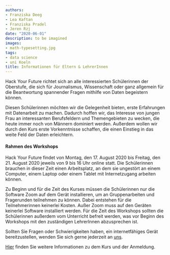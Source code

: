 ```yaml
---
authors:
- Franziska Deeg
- Lea Kaftan
- Franziska Pradel
- Jeren Rzj
date: "2020-06-01"
description: to be imagined
images:
- math-typesetting.jpg
tags:
- data science
- uni Koeln
title: Informationen für Eltern & LehrerInnen
---
```


Hack Your Future richtet sich an alle interessierten Schülerinnen der Oberstufe, die sich für Journalismus, Wissenschaft oder ganz allgemein für die Beantwortung spannender Fragen mithilfe von Daten begeistern können. 
<!--more-->

Diesen Schülerinnen möchten wir die Gelegenheit bieten, erste Erfahrungen mit Datenarbeit zu machen. Dadurch hoffen wir, das Interesse von jungen Frau an interessanten Berufsfeldern und Themengebieten zu wecken, die heute immer noch von Männern dominiert werden. Außerdem wollen wir durch den Kurs erste Vorkenntnisse schaffen, die einen Einstieg in das weite Feld der Daten erleichtern. 

#### Rahmen des Workshops

Hack Your Future findet von Montag, den 17. August 2020 bis Freitag, den 21. August 2020 jeweils von 9 bis 16 Uhr online statt. Die Schülerinnen brauchen in dieser Zeit einen Arbeitsplatz, an dem sie ungestört an einem Computer, einem Laptop oder einem Tablet mit Internetzugang arbeiten können.

Zu Beginn und für die Zeit des Kurses müssen die Schülerinnen nur die Software Zoom auf dem Gerät installieren, um an Gruppenarbeiten und Fragerunden teilnehmen zu können. Dabei entstehen für die Teilnehmerinnen keinerlei Kosten. Außer Zoom muss auf den Geräten keinerlei Software installiert werden. Für die Zeit des Workshops sollten die Schülerinnen außerdem vom Unterricht befreit werden, was vor Beginn des Workshops mit den zuständigen LehrerInnen abzusprechen ist.

Sollten Sie Fragen oder Schwierigkeiten haben, ein internetfähiges Gerät bereitzustellen, wenden Sie sich gerne jederzeit an [uns](/post/uber-das-team/). 

[Hier](/post/worum-es-geht/) finden Sie weitere Informationen zu dem Kurs und der Anmeldung.
